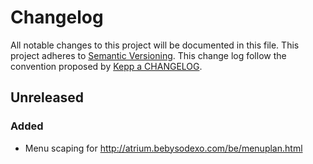 # Changelog

All notable changes to this project will be documented in this file.
This project adheres to [Semantic Versioning](http://semver.org/).
This change log follow the convention proposed by [Kepp a CHANGELOG](http://keepachangelog.com/).

## Unreleased

### Added
- Menu scaping for http://atrium.bebysodexo.com/be/menuplan.html
